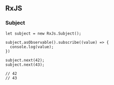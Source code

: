 ## RxJS

### Subject

```
let subject = new RxJs.Subject();

subject.asObservable().subscribe((value) => {
  console.log(value);
})

subject.next(42);
subject.next(43);

// 42
// 43
```
